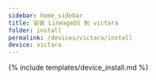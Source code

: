 ```yaml
---
sidebar: home_sidebar
title: 安装 LineageOS 到 victara
folder: install
permalink: /devices/victara/install
device: victara
---
```

{% include templates/device_install.md %}
